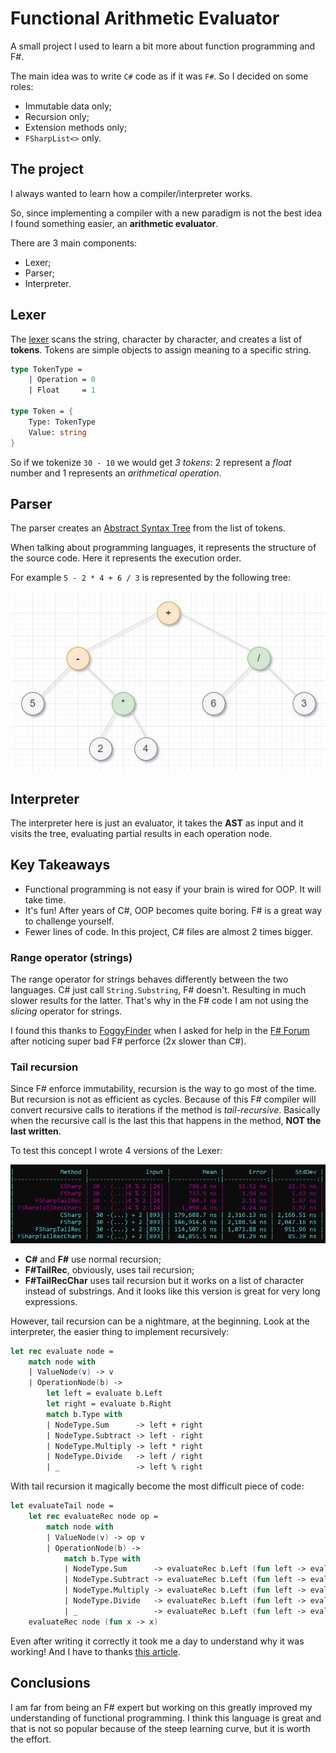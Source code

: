 # Functional Arithmetic Evaluator

A small project I used to learn a bit more about function programming and F#.

The main idea was to write `C#` code as if it was `F#`.
So I decided on some roles:
* Immutable data only;
* Recursion only;
* Extension methods only;
* `FSharpList<>` only.

## The project
I always wanted to learn how a compiler/interpreter works.

So, since implementing a compiler with a new paradigm is not the best idea I found something easier, an **arithmetic evaluator**.

There are 3 main components:
* Lexer;
* Parser;
* Interpreter.

## Lexer

The [lexer](https://en.wikipedia.org/wiki/Lexical_analysis) scans the string, character by character, and creates a list of **tokens**.
Tokens are simple objects to assign meaning to a specific string.
```fsharp
type TokenType =
    | Operation = 0
    | Float     = 1
    
type Token = {
    Type: TokenType
    Value: string
}
```

So if we tokenize `30 - 10` we would get *3 tokens*: 2 represent a *float* number and 1 represents an *arithmetical operation*.

## Parser

The parser creates an [Abstract Syntax Tree](https://en.wikipedia.org/wiki/Abstract_syntax_tree) from the list of tokens.

When talking about programming languages, it represents the structure of the source code.
Here it represents the execution order.

For example `5 - 2 * 4 + 6 / 3` is represented by the following tree:

![AST](Resources/ast.jpg)

## Interpreter

The interpreter here is just an evaluator, it takes the **AST** as input and it visits the tree, evaluating partial results in each operation node.

## Key Takeaways

* Functional programming is not easy if your brain is wired for OOP. It will take time.
* It's fun! After years of C#, OOP becomes quite boring. F# is a great way to challenge yourself.
* Fewer lines of code. In this project, C# files are almost 2 times bigger.

### Range operator (strings)

The range operator for strings behaves differently between the two languages.
C# just call `String.Substring`, F# doesn't. Resulting in much slower results for the latter.
That's why in the F# code I am not using the *slicing* operator for strings.

I found this thanks to [FoggyFinder](https://github.com/FoggyFinder) when I asked for help in the [F# Forum](https://forums.fsharp.org/) after noticing super bad F# perforce (2x slower than C#).

### Tail recursion

Since F# enforce immutability, recursion is the way to go most of the time. But recursion is not as efficient as cycles.
Because of this F# compiler will convert recursive calls to iterations if the method is *tail-recursive*. 
Basically when the recursive call is the last this that happens in the method, **NOT the last written**.

To test this concept I wrote 4 versions of the Lexer:

![Lexer Benchmark](Resources/LexerBenchmark.png)

* **C#** and **F#** use normal recursion;
* **F#TailRec**, obviously, uses tail recursion;
* **F#TailRecChar** uses tail recursion but it works on a list of character instead of substrings. And it looks like this version is great for very long expressions.

However, tail recursion can be a nightmare, at the beginning.
Look at the interpreter, the easier thing to implement recursively:

```fsharp
let rec evaluate node =
    match node with
    | ValueNode(v) -> v
    | OperationNode(b) ->
        let left = evaluate b.Left
        let right = evaluate b.Right
        match b.Type with
        | NodeType.Sum      -> left + right
        | NodeType.Subtract -> left - right
        | NodeType.Multiply -> left * right
        | NodeType.Divide   -> left / right
        | _                 -> left % right
```

With tail recursion it magically become the most difficult piece of code:
```fsharp
let evaluateTail node =
    let rec evaluateRec node op =
        match node with
        | ValueNode(v) -> op v
        | OperationNode(b) ->
            match b.Type with
            | NodeType.Sum      -> evaluateRec b.Left (fun left -> evaluateRec b.Right (fun right -> op(left + right) ))
            | NodeType.Subtract -> evaluateRec b.Left (fun left -> evaluateRec b.Right (fun right -> op(left - right) ))
            | NodeType.Multiply -> evaluateRec b.Left (fun left -> evaluateRec b.Right (fun right -> op(left * right) ))
            | NodeType.Divide   -> evaluateRec b.Left (fun left -> evaluateRec b.Right (fun right -> op(left / right) ))
            | _                 -> evaluateRec b.Left (fun left -> evaluateRec b.Right (fun right -> op(left % right) ))
    evaluateRec node (fun x -> x)
```

Even after writing it correctly it took me a day to understand why it was working!
And I have to thanks [this article](https://liangwu.wordpress.com/2010/07/17/the-basic-of-recursive-function-in-f/).

## Conclusions

I am far from being an F# expert but working on this greatly improved my understanding of functional programming.
I think this language is great and that is not so popular because of the steep learning curve, but it is worth the effort.
